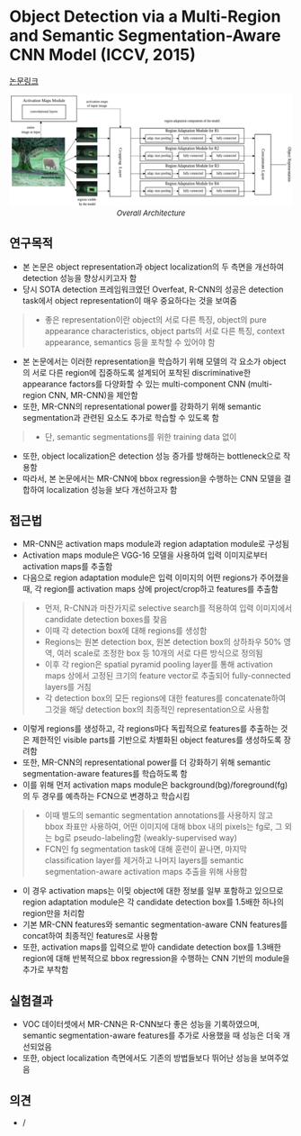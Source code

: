 # Object Detection via a Multi-Region and Semantic Segmentation-Aware CNN Model (ICCV, 2015)

[논문링크](https://openaccess.thecvf.com/content_iccv_2015/html/Gidaris_Object_Detection_via_ICCV_2015_paper.html)

<p align="center">
    <img width="800" alt='fig1' src="../img/gidaris2015object.png?raw=true"></br>
    <em><font size=2>Overall Architecture</font></em>
</p>

## 연구목적
- 본 논문은 object representation과 object localization의 두 측면을 개선하여 detection 성능을 향상시키고자 함
- 당시 SOTA detection 프레임워크였던 Overfeat, R-CNN의 성공은 detection task에서 object representation이 매우 중요하다는 것을 보여줌
> - 좋은 representation이란 object의 서로 다른 특징, object의 pure appearance characteristics, object parts의 서로 다른 특징, context appearance, semantics 등을 포착할 수 있어야 함
- 본 논문에서는 이러한 representation을 학습하기 위해 모델의 각 요소가 object의 서로 다른 region에 집중하도록 설계되어 포착된 discriminative한 appearance factors를 다양화할 수 있는 multi-component CNN (multi-region CNN, MR-CNN)을 제안함
- 또한, MR-CNN의 representational power를 강화하기 위해 semantic segmentation과 관련된 요소도 추가로 학습할 수 있도록 함
> - 단, semantic segmentations를 위한 training data 없이
- 또한, object localization은 detection 성능 증가를 방해하는 bottleneck으로 작용함
- 따라서, 본 논문에서는 MR-CNN에 bbox regression을 수행하는 CNN 모델을 결합하여 localization 성능을 보다 개선하고자 함

## 접근법
- MR-CNN은 activation maps module과 region adaptation module로 구성됨
- Activation maps module은 VGG-16 모델을 사용하여 입력 이미지로부터 activation maps를 추출함
- 다음으로 region adaptation module은 입력 이미지의 어떤 regions가 주어졌을 때, 각 region를 activation maps 상에 project/crop하고 features를 추출함
> - 먼저, R-CNN과 마찬가지로 selective search를 적용하여 입력 이미지에서 candidate detection boxes를 찾음
> - 이때 각 detection box에 대해 regions를 생성함
> - Regions는 원본 detection box, 원본 detection box의 상하좌우 50% 영역, 여러 scale로 조정한 box 등 10개의 서로 다른 방식으로 정의됨
> - 이후 각 region은 spatial pyramid pooling layer를 통해 activation maps 상에서 고정된 크기의 feature vector로 추출되어 fully-connected layers를 거침
> - 각 detection box의 모든 regions에 대한 features를 concatenate하여 그것을 해당 detection box의 최종적인 representation으로 사용함
- 이렇게 regions를 생성하고, 각 regions마다 독립적으로 features를 추출하는 것은 제한적인 visible parts를 기반으로 차별화된 object features를 생성하도록 장려함
- 또한, MR-CNN의 representational power를 더 강화하기 위해 semantic segmentation-aware features를 학습하도록 함
- 이를 위해 먼저 activation maps module은 background(bg)/foreground(fg)의 두 경우를 예측하는 FCN으로 변경하고 학습시킴
> - 이때 별도의 semantic segmentation annotations를 사용하지 않고 bbox 좌표만 사용하여, 어떤 이미지에 대해 bbox 내의 pixels는 fg로, 그 외는 bg로 pseudo-labeling함 (weakly-supervised way)
> - FCN인 fg segmentation task에 대해 훈련이 끝나면, 마지막 classification layer를 제거하고 나머지 layers를 semantic segmentation-aware activation maps 추출을 위해 사용함
- 이 경우 activation maps는 이밎 object에 대한 정보를 일부 포함하고 있으므로 region adaptation module은 각 candidate detection box를 1.5배한 하나의 region만을 처리함
- 기본 MR-CNN features와 semantic segmentation-aware CNN features를 concat하여 최종적인 features로 사용함
- 또한, activation maps를 입력으로 받아 candidate detection box를 1.3배한 region에 대해 반복적으로 bbox regression을 수행하는 CNN 기반의 module을 추가로 부착함

## 실험결과
- VOC 데이터셋에서 MR-CNN은 R-CNN보다 좋은 성능을 기록하였으며, semantic segmentation-aware features를 추가로 사용했을 때 성능은 더욱 개선되었음
- 또한, object localization 측면에서도 기존의 방법들보다 뛰어난 성능을 보여주었음

## 의견
- / 